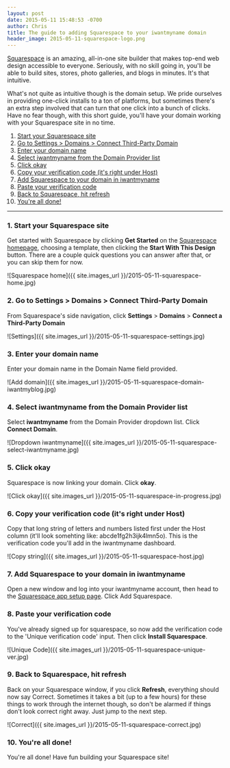 ```yaml
---
layout: post
date: 2015-05-11 15:48:53 -0700
author: Chris
title: The guide to adding Squarespace to your iwantmyname domain
header_image: 2015-05-11-squarespace-logo.png
---
```


<!-- excerpt -->

[Squarespace](https://iwantmyname.com/features/applications/custom-domain-apps/websites/squarespace-build-your-website-with-own-url) is an amazing, all-in-one site builder that makes top-end web design accessible to everyone. Seriously, with no skill going in, you'll be able to build sites, stores, photo galleries, and blogs in minutes. It's that intuitive. 

What's not quite as intuitive though is the domain setup. We pride ourselves in providing one-click installs to a ton of platforms, but sometimes there's an extra step involved that can turn that one click into a bunch of clicks. Have no fear though, with this short guide, you'll have your domain working with your Squarespace site in no time. 

<!-- /excerpt -->

1. [Start your Squarespace site](#section-1)
2. [Go to Settings > Domains > Connect Third-Party Domain](#section-2)
3. [Enter your domain name](#section-3)
4. [Select iwantmyname from the Domain Provider list](#section-4)
5. [Click okay](#section-5)
6. [Copy your verification code (it's right under Host)](#section-6)
7. [Add Squarespace to your domain in iwantmyname](#section-7)
8. [Paste your verification code](#section-8)
9. [Back to Squarespace, hit refresh](#section-9)
10. [You're all done!](#section-10)

***

<h3 id="section-1">1. Start your Squarespace site</h3>

Get started with Squarespace by clicking **Get Started** on the [Squarespace homepage](http://squarespace.com), choosing a template, then clicking the **Start With This Design** button. There are a couple quick questions you can answer after that, or you can skip them for now. 

![Squarespace home]({{ site.images_url }}/2015-05-11-squarespace-home.jpg)

<h3 id="section-2">2. Go to Settings > Domains > Connect Third-Party Domain</h3>

From Squarespace's side navigation, click **Settings** > **Domains** > **Connect a Third-Party Domain**

![Settings]({{ site.images_url }}/2015-05-11-squarespace-settings.jpg)

<h3 id="section-3">3. Enter your domain name</h3>

Enter your domain name in the Domain Name field provided.

![Add domain]({{ site.images_url }}/2015-05-11-squarespace-domain-iwantmyblog.jpg)

<h3 id="section-4">4. Select iwantmyname from the Domain Provider list</h3>

Select **iwantmyname** from the Domain Provider dropdown list. Click **Connect Domain**.

![Dropdown iwantmyname]({{ site.images_url }}/2015-05-11-squarespace-select-iwantmyname.jpg)

<h3 id="section-5">5. Click okay</h3>

Squarespace is now linking your domain. Click **okay**. 

![Click okay]({{ site.images_url }}/2015-05-11-squarespace-in-progress.jpg)

<h3 id="section-6">6. Copy your verification code (it's right under Host)</h3>

Copy that long string of letters and numbers listed first under the Host column (it'll look somehting like: abcde1fg2h3ijk4lmn5o). This is the verification code you'll add in the iwantmyname dashboard. 

![Copy string]({{ site.images_url }}/2015-05-11-squarespace-host.jpg)

<h3 id="section-7">7. Add Squarespace to your domain in iwantmyname</h3>

Open a new window and log into your iwantmyname account, then head to the [Squarespace app setup page](https://iwantmyname.com/dashboard/apps/setup/Squarespace/). Click Add Squarespace. 

<h3 id="section-8">8. Paste your verification code</h3>

You've already signed up for squarespace, so now add the verification code to the 'Unique verification code' input. Then click **Install Squarespace**.

![Unique Code]({{ site.images_url }}/2015-05-11-squarespace-unique-ver.jpg)

<h3 id="section-9">9. Back to Squarespace, hit refresh</h3>

Back on your Squarespace window, if you click **Refresh**, everything should now say Correct. Sometimes it takes a bit (up to a few hours) for these things to work through the internet though, so don't be alarmed if things don't look correct right away. Just jump to the next step.

![Correct]({{ site.images_url }}/2015-05-11-squarespace-correct.jpg)

<h3 id="section-10">10. You're all done!</h3>

You're all done! Have fun building your Squarespace site!
